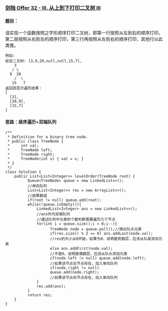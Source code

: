 ### [剑指 Offer 32 - III. 从上到下打印二叉树 III](https://leetcode.cn/problems/cong-shang-dao-xia-da-yin-er-cha-shu-iii-lcof/)

#### 题目：

请实现一个函数按照之字形顺序打印二叉树，即第一行按照从左到右的顺序打印，第二层按照从右到左的顺序打印，第三行再按照从左到右的顺序打印，其他行以此类推。

```
例如:
给定二叉树: [3,9,20,null,null,15,7],
    3
   / \
  9  20
    /  \
   15   7
返回其层次遍历结果：
[
  [3],
  [20,9],
  [15,7]
]
```

#### 思路：层序遍历+双端队列

```
/**
 * Definition for a binary tree node.
 * public class TreeNode {
 *     int val;
 *     TreeNode left;
 *     TreeNode right;
 *     TreeNode(int x) { val = x; }
 * }
 */
class Solution {
    public List<List<Integer>> levelOrder(TreeNode root) {
          Queue<TreeNode> queue = new LinkedList<>();
          //单向队列
          List<List<Integer>> res = new ArrayList<>();
          //结果数组
          if(root != null) queue.add(root);
          while(!queue.isEmpty()){
              LinkedList<Integer> ans = new LinkedList<>();
              //ans作为双端队列
              //通过队列中元素的个数判断需要遍历几个节点
              for(int i = queue.size();i > 0;i--){
                    TreeNode node = queue.poll();//弹出队头元素
                    if(res.size() % 2 == 0) ans.addLast(node.val);
                    //res的大小从0开始，如果为0，说明是奇数层，应该从队尾添加元素
                    else ans.addFirst(node.val);
                    //不是0，说明是偶数层，应该从队头添加元素
                    if(node.left != null) queue.add(node.left);
                    //如果该节点左节点存在，加入单向队列
                    if(node.right != null) 
                    queue.add(node.right);
                    //如果该节点右节点存在，加入单向队列
              }
              res.add(ans);
          }
          return res;
    }
}
```

